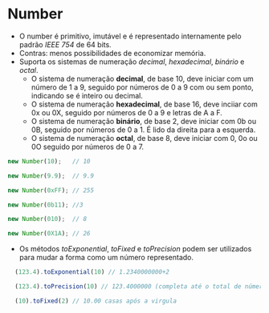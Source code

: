 # Number

- O number é primitivo, imutável e é representado internamente pelo padrão *IEEE 754* de 64 bits.
- Contras: menos possibilidades de economizar memória.
- Suporta os sistemas de numeração *decimal*, *hexadecimal*, *binário* e *octal*.
  - O sistema de numeração **decimal**, de base 10, deve iniciar com um número de 1 a 9, seguido por números de 0 a 9 com ou sem ponto, indicando se é inteiro ou decimal.
  - O sistema de numeração **hexadecimal**, de base 16, deve inciiar com 0x ou 0X, seguido por números de 0 a 9 e letras de A a F.
  - O sistema de numeração **binário**, de base 2, deve iniciar com 0b ou 0B, seguido por números de 0 a 1. É lido da direita para a esquerda.
  - O sistema de numeração **octal**, de base 8, deve iniciar com 0, 0o ou 0O seguido por números de 0 a 7.


```javascript
new Number(10);   // 10

new Number(9.9);  // 9.9

new Number(0xFF); // 255

new Number(0b11); //3

new Number(010);  // 8

new Number(0X1A); // 26
```


- Os métodos *toExponential*, *toFixed* e *toPrecision* podem ser utilizados para mudar a forma como um número representado.
```javascript
  (123.4).toExponential(10) // 1.2340000000+2

  (123.4).toPrecision(10) // 123.4000000 (completa até o total de números ser 10)

  (10).toFixed(2) // 10.00 casas após a virgula
```